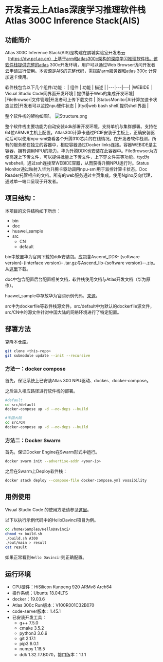 # 开发者云上Atlas深度学习推理软件栈Atlas 300C Inference Stack(AIS)

## 功能简介

Atlas 300C Inference Stack(AIS)是构建在鹏城实验室开发者云（https://dw.pcl.ac.cn）上基于arm和atlas300c架构的深度学习推理软件栈。该软件栈提供完整的atlas 300c开发环境，用户可以通过Web Browser访问开发者云申请进行使用。本资源是AIS的完整代码，需搭配arm服务器和atlas 300c 计算加速卡使用。

软件栈包含以下几个组件/功能：
| 组件  |  功能 | 描述 |
|---|---|---|
|WEBIDE  | Visual Studio Code同界面开发环境  | 提供基于Web的集成开发环境|
|FileBrowser|文件管理|开发者可上传下载文件 |
|StatusMonitor|AI计算加速卡状态监控|开发者可以监控npu硬件状态 |
|ttyd|web bash shell|提供shell界面 |

整个软件栈的架构如图1。
![Structure.png](https://i.loli.net/2020/08/21/yjWp1n68NQZLxhc.png)

整个软件栈主要功能为自动安装ddk部署开发环境。支持单机与集群部署。支持在64位ARMv8主机上配置。Atlas300计算卡通过PCIE安装于主板上，正确安装驱动后可以使用npu-smi查看各个升腾310芯片的在线情况。在开发者软件栈测，所有的服务都在独立的容器中，相应容器通过Docker links连接。容器WEBIDE是主容器，拥有调用NPU的能力，华为升腾DDK也安装在此容器中。FileBrowser为方便高速上下传文件，可以提供批量上下传文件，上下穿文件夹等功能。ttyd为webshell，通过ssh连接至WEBIDE容器，从而获得升腾NPU运行时。Status Monitor通过映射入华为升腾卡驱动调用npu-smi用于监控计算卡状态。Doc Reader托管相应的文档。所有的web服务通过主页集成，使用Nginx反向代理，通过单一端口呈现于开发者。

## 项目结构：

本项目的文件结构如下所示：
* bin
* doc
* huawei_sample
* src
    * CN
    * default

bin中放置华为官网下载的ddk安装包。应包含Ascend_DDK- {software version}-{interface version}-<uihost arch.os> .tar.gz与Ascend_lib-{software version}-<host arch.os>-<device arch.os>.zip。从[这里](https://support.huawei.com/enterprisesearch/ebgSearch#keyword=Ascend_DDK&lang=zh&outside=0&searchCount=1&searchType=searchAll&type=searchAll)下载。

doc中包含配置后台配置相关文档，软件栈使用文档与Atlas开发文档（华为原作）。

huawei_sample中存放华为官网示例代码，[来源](https://gitee.com/HuaweiAtlas/samples/tree/master)。

src中为dockerfile等软件栈源文件。src/default中为默认的dockerfile源文件，src/CN中的源文件针对中国大陆的网络环境进行了特定配置。

## 部署方法

克隆本仓库。

```bash
git clone <this-repo>
git submodule update --init --recursive
```

### 方法一：docker compose

首先，保证系统上已安装Atlas 300 NPU驱动、docker、docker-compose。


之后进入相应路径进行软件栈的部署。

```bash
#default
cd src/default
docker-compose up -d --no-deps --build

#中国大陆
cd src/CN
docker-compose up -d --no-deps --build
```

### 方法二：Docker Swarm
首先，保证Docker Engine在Swarm形式中运行。

```bash
docker swarm init --advertise-addr <your-ip>
```

之后在Swarm上Deploy软件栈：

```bash
docker stack deploy --compose-file docker-compose.yml vossibility
```

## 用例使用

Visual Studio Code 的使用方法请参见[这里](https://jeasonstudio.gitbooks.io/vscode-cn-doc/)。

以下以执行示例代码中的HelloDavinci项目为例。
```bash
cd /home/Samples/HelloDavinci/
chmod +x build.sh
./build.sh A300
./out/main > result
cat result
```
如果正常看到`Hello Davinci!`则正确配置。

## 运行环境

* CPU硬件：HiSilicon Kunpeng 920 ARMv8 Arch64
* 操作系统：Ubuntu 18.04LTS
* docker：19.03.6
* Atlas 300c Run版本：V100R001C32B070
* code-server版本：1.45.1
* 已安装开发工具：
    * g++ 7.5.0
    * cmake 3.5.2
    * python3 3.6.9
    * git 2.17.1
    * pip3 9.0.1
    * numpy 1.18.5
    * ddk 1.32.T7.B070，接口版本：1.1.1